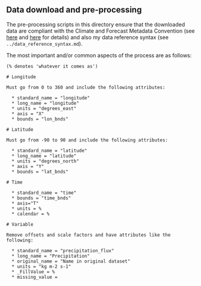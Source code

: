 ## Data download and pre-processing

The pre-processing scripts in this directory ensure that the downloaded data are 
compliant with the Climate and Forecast Metadata Convention 
(see [here](http://cf-pcmdi.llnl.gov/) and 
[here](http://badc.nerc.ac.uk/help/formats/netcdf/index_cf.html) for details) and also
my data reference syntax (see `../data_reference_syntax.md`).

The most important and/or common aspects of the process are as follows:

```
(% denotes 'whatever it comes as')

# Longitude

Must go from 0 to 360 and include the following attributes:  
 
  * standard_name = "longitude"  
  * long_name = "longitude"  
  * units = "degrees_east"  
  * axis = "X"  
  * bounds = "lon_bnds"  
 
# Latitude

Must go from -90 to 90 and include the following attributes:  

  * standard_name = "latitude"  
  * long_name = "latitude"  
  * units = "degrees_north"  
  * axis = "Y"  
  * bounds = "lat_bnds" 
 
# Time

  * standard_name = "time"  
  * bounds = "time_bnds"  
  * axis="T"  
  * units = %  
  * calendar = %  

# Variable

Remove offsets and scale factors and have attributes like the following:  

  * standard_name = "precipitation_flux"  
  * long_name = "Precipitation"  
  * original_name = "Name in original dataset"  
  * units = "kg m-2 s-1"  
  * _FillValue = %  
  * missing_value =   

```

